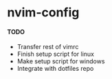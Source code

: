 # nvim-config

#### TODO
- Transfer rest of vimrc
- Finish setup script for linux
- Make setup script for windows
- Integrate with dotfiles repo
